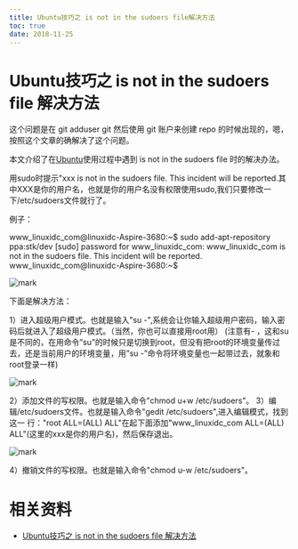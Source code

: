 ```yaml
---
title: Ubuntu技巧之 is not in the sudoers file解决方法
toc: true
date: 2018-11-25
---
```

# Ubuntu技巧之 is not in the sudoers file 解决方法

这个问题是在 git adduser git 然后使用 git 账户来创建 repo 的时候出现的，嗯，按照这个文章的确解决了这个问题。

本文介绍了在[Ubuntu](https://www.linuxidc.com/topicnews.aspx?tid=2)使用过程中遇到 is not in the sudoers file 时的解决办法。

用sudo时提示"xxx is not in the sudoers file. This incident will be reported.其中XXX是你的用户名，也就是你的用户名没有权限使用sudo,我们只要修改一下/etc/sudoers文件就行了。

例子：

www_linuxidc_com@linuxidc-Aspire-3680:~$ sudo add-apt-repository ppa:stk/dev
[sudo] password for www_linuxidc_com:
www_linuxidc_com is not in the sudoers file.  This incident will be reported.
www_linuxidc_com@linuxidc-Aspire-3680:~$

![mark](http://images.iterate.site/blog/image/20181206/RElyBKucuyM9.png?imageslim)


下面是解决方法：

1）进入超级用户模式。也就是输入"su -",系统会让你输入超级用户密码，输入密码后就进入了超级用户模式。（当然，你也可以直接用root用）
(注意有- ，这和su是不同的，在用命令”su”的时候只是切换到root，但没有把root的环境变量传过去，还是当前用户的环境变量，用”su -”命令将环境变量也一起带过去，就象和root登录一样)

![mark](http://images.iterate.site/blog/image/20181206/ktsJfM6QtW1n.png?imageslim)


2）添加文件的写权限。也就是输入命令"chmod u+w /etc/sudoers"。
3）编辑/etc/sudoers文件。也就是输入命令"gedit /etc/sudoers",进入编辑模式，找到这一 行："root ALL=(ALL) ALL"在起下面添加"www_linuxidc_com ALL=(ALL) ALL"(这里的xxx是你的用户名)，然后保存退出。

![mark](http://images.iterate.site/blog/image/20181206/aqdHr6PvSgjr.png?imageslim)

4）撤销文件的写权限。也就是输入命令"chmod u-w /etc/sudoers"。





# 相关资料

- [Ubuntu技巧之 is not in the sudoers file 解决方法](https://www.linuxidc.com/Linux/2010-12/30386.htm)
